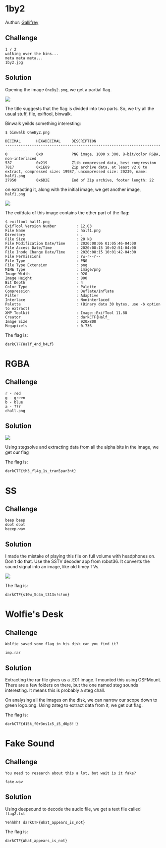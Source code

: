 # 1by2
Author: [Gallifrey](https://github.com/gall1frey)

## Challenge

```
1 / 2
walking over the bins...
meta meta meta...
1by2.jpg
```

## Solution

Opening the image ```OneBy2.png```, we get a partial flag.

![](OneBy2.png)

The title suggests that the flag is divided into two parts.
So, we try all the usual stuff, file, exiftool, binwalk.

Binwalk yeilds something interesting:
```
$ binwalk OneBy2.png

DECIMAL       HEXADECIMAL     DESCRIPTION
--------------------------------------------------------------------------------
0             0x0             PNG image, 1000 x 300, 8-bit/color RGBA, non-interlaced
537           0x219           Zlib compressed data, best compression
7817          0x1E89          Zip archive data, at least v2.0 to extract, compressed size: 19987, uncompressed size: 20239, name: half1.png
27950         0x6D2E          End of Zip archive, footer length: 22
```

on extracting it, along with the initial image, we get another image, ```half1.png```

![](half1.png)

The exifdata of this image contains the other part of the flag:

```
$ exiftool half1.png 
ExifTool Version Number         : 12.03
File Name                       : half1.png
Directory                       : .
File Size                       : 20 kB
File Modification Date/Time     : 2020:08:06 01:05:46-04:00
File Access Date/Time           : 2020:08:15 10:02:51-04:00
File Inode Change Date/Time     : 2020:08:15 10:01:42-04:00
File Permissions                : rw-r--r--
File Type                       : PNG
File Type Extension             : png
MIME Type                       : image/png
Image Width                     : 920
Image Height                    : 800
Bit Depth                       : 4
Color Type                      : Palette
Compression                     : Deflate/Inflate
Filter                          : Adaptive
Interlace                       : Noninterlaced
Palette                         : (Binary data 30 bytes, use -b option to extract)
XMP Toolkit                     : Image::ExifTool 11.88
Creator                         : darkCTF{Half_
Image Size                      : 920x800
Megapixels                      : 0.736
```

The flag is:
```
darkCTF{Half_4nd_h4Lf}
```

# RGBA

## Challenge

```
r - red
g - green
b - blue
a - ???
chall.png
```

## Solution

![](chall.png)

Using stegsolve and extracting data from all the alpha bits in the image, we get our flag

The flag is:
```
darkCTF{th3_fl4g_1s_tran5par3nt}
```

# SS

## Challenge

```
beep beep
doot doot
beeep.wav
```

## Solution

I made the mistake of playing this file on full volume with headphones on. Don't do that.
Use the SSTV decoder app from robot36.
It converts the sound signal into an image, like old timey TVs.

![](sstv.png)

The flag is:
```
darkCTF{s10w_Sc4n_t313v!s!on}
```

# Wolfie's Desk

## Challenge

```
Wolfie saved some flag in his disk can you find it?

imp.rar
```

## Solution

Extracting the rar file gives us a .E01 image. I mounted this using OSFMount.
There are a few folders on there, but the one named steg sounds interesting. It means this is probably a steg chall.

On analysing all the images on the disk, we can narrow our scope down to green logo.png.
Using zsteg to extract data from it, we get out flag.

The flag is:
```
darkCTF{d15k_f0r3ns1c5_i5_d0p3!!}
```

# Fake Sound

## Challenge

```
You need to research about this a lot, but wait is it fake?

fake.wav
```

## Solution

Using deepsound to decode the audio file, we get a text file called ```flag2.txt```

```
Yehhhh! darkCTF{What_appears_is_not}
```

The flag is:
```
darkCTF{What_appears_is_not}
```
